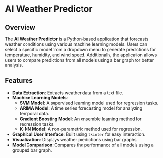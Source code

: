 # AI Weather Predictor

## Overview
The **AI Weather Predictor** is a Python-based application that forecasts weather conditions using various machine learning models. Users can select a specific model from a dropdown menu to generate predictions for temperature, humidity, and wind speed. Additionally, the application allows users to compare predictions from all models using a bar graph for better analysis.

## Features
- **Data Extraction**: Extracts weather data from a text file.
- **Machine Learning Models**:
  - **SVM Model**: A supervised learning model used for regression tasks.
  - **ARIMA Model**: A time series forecasting model for analyzing temporal data.
  - **Gradient Boosting Model**: An ensemble learning method for regression tasks.
  - **K-NN Model**: A non-parametric method used for regression.
- **Graphical User Interface**: Built using `tkinter` for easy interaction.
- **Visualization**: Displays weather predictions using bar graphs.
- **Model Comparison**: Compares the performance of all models using a grouped bar graph.

